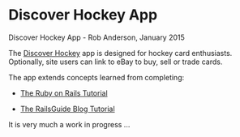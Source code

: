 # Discover Hockey App 

Discover Hockey App - Rob Anderson, January 2015

The [Discover Hockey](https://discover-hockey.herokuapp.com/) app is designed for hockey card enthusiasts.
Optionally, site users can link to eBay to buy, sell or trade cards.

The app extends concepts learned from completing:

- [The Ruby on Rails Tutorial](https://www.railstutorial.org/book)

- [The RailsGuide Blog Tutorial](http://guides.rubyonrails.org)

It is very much a work in progress ...
